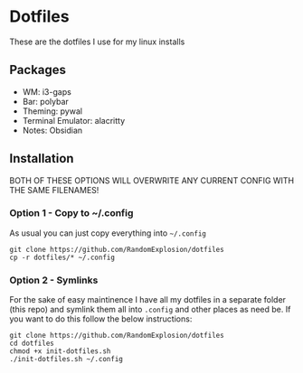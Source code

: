 # Dotfiles
These are the dotfiles I use for my linux installs

## Packages
- WM: i3-gaps
- Bar: polybar
- Theming: pywal
- Terminal Emulator: alacritty
- Notes: Obsidian

## Installation
BOTH OF THESE OPTIONS WILL OVERWRITE ANY CURRENT CONFIG WITH THE SAME FILENAMES!

### Option 1 - Copy to ~/.config
As usual you can just copy everything into `~/.config`
```
git clone https://github.com/RandomExplosion/dotfiles
cp -r dotfiles/* ~/.config
```

### Option 2 - Symlinks
For the sake of easy maintinence I have all my dotfiles in a separate folder (this repo) and symlink them all into `.config` and other places as need be. If you want to do this follow the below instructions:

```
git clone https://github.com/RandomExplosion/dotfiles
cd dotfiles
chmod +x init-dotfiles.sh
./init-dotfiles.sh ~/.config
```
